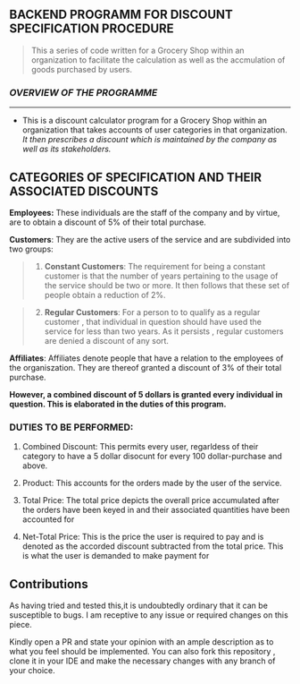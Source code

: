 ## BACKEND PROGRAMM FOR DISCOUNT SPECIFICATION PROCEDURE

>This a series of code written for a Grocery Shop within an organization to facilitate the calculation as well as the accmulation of goods purchased by users.

### _OVERVIEW OF THE PROGRAMME_
<HR>

- This is a discount calculator program for a Grocery Shop within an organization that takes accounts of user categories in that organization.
_It then prescribes a discount which is maintained by the company as well as its stakeholders._

 ## CATEGORIES OF SPECIFICATION AND THEIR ASSOCIATED DISCOUNTS
  
  __Employees:__ 
  These individuals are the staff of the company and by virtue, are to obtain a discount of 5% of their total purchase.

  __Customers__:
 They are the active users of the service and are subdivided into two groups:

 >1. __Constant Customers__:
  The requirement for being a constant customer is that the number of years pertaining to the usage of the service should be two or more. It then follows that these set of people obtain a reduction of 2%.

 >2. __Regular Customers__:
  For a person to to qualify as a regular customer , that individual in question should have used the service for less than two years. As it persists , regular customers are denied a discount of any sort.

 __Affiliates__:
 Affiliates denote people that have a relation to the employees of the organiszation. They are thereof granted a discount of 3% of their total purchase. 

 __However, a combined discount of 5 dollars is granted every individual in question. This is elaborated in the duties of this program.__

 ### DUTIES TO BE PERFORMED:
  1. Combined Discount: This permits every user, regarldess of their category to have a 5 dollar disocunt for every 100 dollar-purchase and above.

  2. Product: This accounts for the orders made by the user of the service.

  3. Total Price: The total price depicts the overall price accumulated after the orders have been keyed in and their associated quantities have been accounted for 

  4. Net-Total Price: This is the price the user is required to pay and is denoted as the accorded discount subtracted from the total price. This is what the user is demanded to make payment for

 ## Contributions
 As having tried and tested this,it is undoubtedly ordinary that it can be susceptible to bugs. I am receptive to any issue or required changes on this piece.
 
 Kindly open a PR and state your opinion with an ample description as to what you feel should be implemented.
 You can also fork this repository , clone it in your IDE and make the necessary changes with any branch of your choice.
 


 


